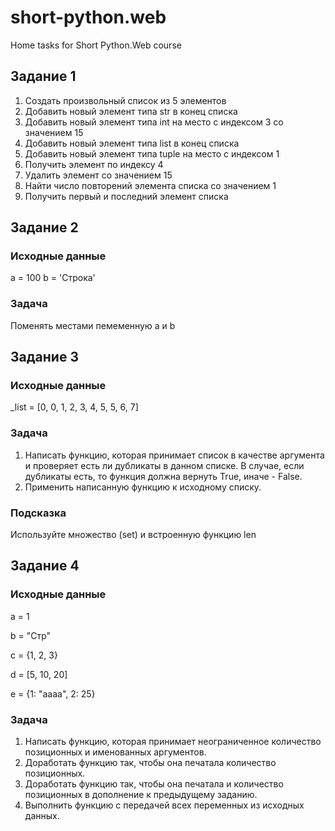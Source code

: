 # short-python.web
Home tasks for Short Python.Web course

## Задание 1
1. Создать произвольный список из 5 элементов
2. Добавить новый элемент типа str в конец списка
3. Добавить новый элемент типа int на место с индексом 3 со значением 15
4. Добавить новый элемент типа list в конец списка
5. Добавить новый элемент типа tuple на место с индексом 1
6. Получить элемент по индексу 4
7. Удалить элемент со значением 15
8. Найти число повторений элемента списка со значением 1
9. Получить первый и последний элемент списка

## Задание 2
### Исходные данные
a = 100 
b = 'Строка'
### Задача
Поменять местами пемеменную а и b

## Задание 3
### Исходные данные
_list = [0, 0, 1, 2, 3, 4, 5, 5, 6, 7]
### Задача
1. Написать функцию, которая принимает список в качестве аргумента и проверяет есть ли дубликаты в данном списке. В случае, если дубликаты есть, то функция должна вернуть True, иначе - False. 
2. Применить написанную функцию к исходному списку.
### Подсказка
Используйте множество (set) и встроенную функцию len

## Задание 4
### Исходные данные
a = 1

b = "Стр"

с = {1, 2, 3}

d = [5, 10, 20]

e = {1: "aaaa", 2: 25}

### Задача
1. Написать функцию, которая принимает неограниченное количество позиционных и именованных аргументов.
2. Доработать функцию так, чтобы она печатала количество позиционных.
3. Доработать функцию так, чтобы она печатала и количество позиционных в дополнение к предыдущему заданию.
4. Выполнить функцию с передачей всех переменных из исходных данных.
